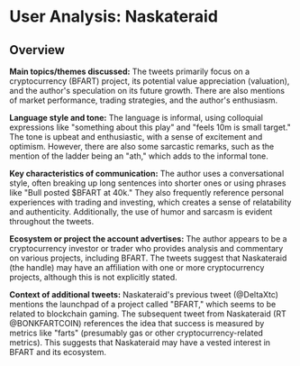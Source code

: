 # User Analysis: Naskateraid

## Overview

**Main topics/themes discussed:**
The tweets primarily focus on a cryptocurrency (BFART) project, its potential value appreciation (valuation), and the author's speculation on its future growth. There are also mentions of market performance, trading strategies, and the author's enthusiasm.

**Language style and tone:**
The language is informal, using colloquial expressions like "something about this play" and "feels 10m is small target." The tone is upbeat and enthusiastic, with a sense of excitement and optimism. However, there are also some sarcastic remarks, such as the mention of the ladder being an "ath," which adds to the informal tone.

**Key characteristics of communication:**
The author uses a conversational style, often breaking up long sentences into shorter ones or using phrases like "Bull posted $BFART at 40k." They also frequently reference personal experiences with trading and investing, which creates a sense of relatability and authenticity. Additionally, the use of humor and sarcasm is evident throughout the tweets.

**Ecosystem or project the account advertises:**
The author appears to be a cryptocurrency investor or trader who provides analysis and commentary on various projects, including BFART. The tweets suggest that Naskateraid (the handle) may have an affiliation with one or more cryptocurrency projects, although this is not explicitly stated.

**Context of additional tweets:**
Naskateraid's previous tweet (@DeltaXtc) mentions the launchpad of a project called "BFART," which seems to be related to blockchain gaming. The subsequent tweet from Naskateraid (RT @BONKFARTCOIN) references the idea that success is measured by metrics like "farts" (presumably gas or other cryptocurrency-related metrics). This suggests that Naskateraid may have a vested interest in BFART and its ecosystem.